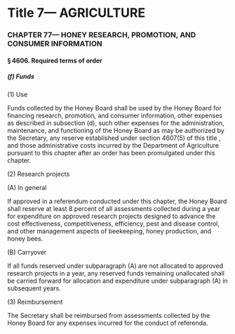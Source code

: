 
# Title 7— AGRICULTURE
### CHAPTER 77— HONEY RESEARCH, PROMOTION, AND CONSUMER INFORMATION
#### § 4606. Required terms of order
##### (f) Funds

(1) Use

Funds collected by the Honey Board shall be used by the Honey Board for financing research, promotion, and consumer information, other expenses as described in subsection (d), such other expenses for the administration, maintenance, and functioning of the Honey Board as may be authorized by the Secretary, any reserve established under section 4607(5) of this title , and those administrative costs incurred by the Department of Agriculture pursuant to this chapter after an order has been promulgated under this chapter.

(2) Research projects

(A) In general

If approved in a referendum conducted under this chapter, the Honey Board shall reserve at least 8 percent of all assessments collected during a year for expenditure on approved research projects designed to advance the cost effectiveness, competitiveness, efficiency, pest and disease control, and other management aspects of beekeeping, honey production, and honey bees.

(B) Carryover

If all funds reserved under subparagraph (A) are not allocated to approved research projects in a year, any reserved funds remaining unallocated shall be carried forward for allocation and expenditure under subparagraph (A) in subsequent years.

(3) Reimbursement

The Secretary shall be reimbursed from assessments collected by the Honey Board for any expenses incurred for the conduct of referenda.
